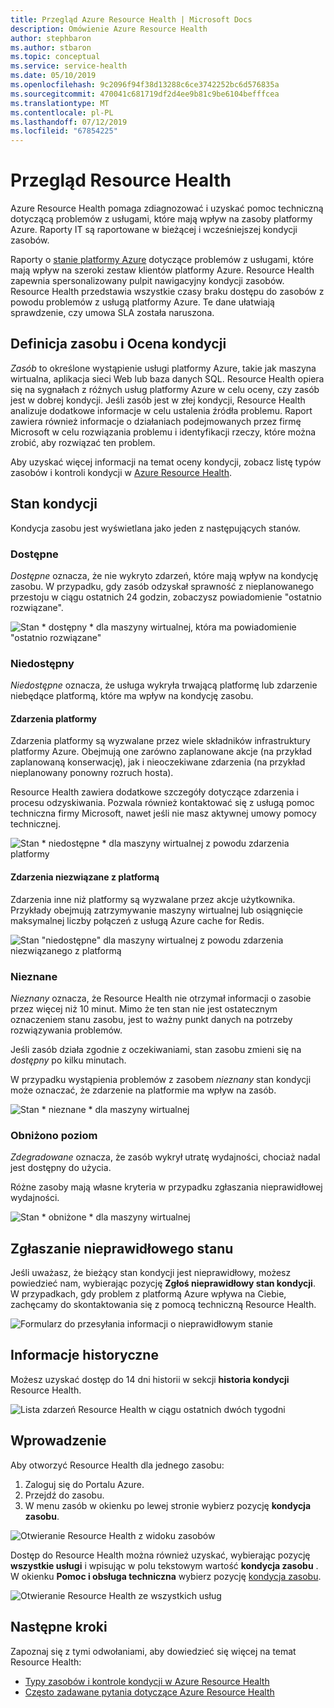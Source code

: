 ```yaml
---
title: Przegląd Azure Resource Health | Microsoft Docs
description: Omówienie Azure Resource Health
author: stephbaron
ms.author: stbaron
ms.topic: conceptual
ms.service: service-health
ms.date: 05/10/2019
ms.openlocfilehash: 9c2096f94f38d13288c6ce3742252bc6d576835a
ms.sourcegitcommit: 470041c681719df2d4ee9b81c9be6104befffcea
ms.translationtype: MT
ms.contentlocale: pl-PL
ms.lasthandoff: 07/12/2019
ms.locfileid: "67854225"
---
```

# <a name="resource-health-overview"></a>Przegląd Resource Health
 
Azure Resource Health pomaga zdiagnozować i uzyskać pomoc techniczną dotyczącą problemów z usługami, które mają wpływ na zasoby platformy Azure. Raporty IT są raportowane w bieżącej i wcześniejszej kondycji zasobów.

Raporty o [stanie platformy Azure](https://status.azure.com) dotyczące problemów z usługami, które mają wpływ na szeroki zestaw klientów platformy Azure. Resource Health zapewnia spersonalizowany pulpit nawigacyjny kondycji zasobów. Resource Health przedstawia wszystkie czasy braku dostępu do zasobów z powodu problemów z usługą platformy Azure. Te dane ułatwiają sprawdzenie, czy umowa SLA została naruszona.

## <a name="resource-definition-and-health-assessment"></a>Definicja zasobu i Ocena kondycji

*Zasób* to określone wystąpienie usługi platformy Azure, takie jak maszyna wirtualna, aplikacja sieci Web lub baza danych SQL. Resource Health opiera się na sygnałach z różnych usług platformy Azure w celu oceny, czy zasób jest w dobrej kondycji. Jeśli zasób jest w złej kondycji, Resource Health analizuje dodatkowe informacje w celu ustalenia źródła problemu. Raport zawiera również informacje o działaniach podejmowanych przez firmę Microsoft w celu rozwiązania problemu i identyfikacji rzeczy, które można zrobić, aby rozwiązać ten problem.

Aby uzyskać więcej informacji na temat oceny kondycji, zobacz listę typów zasobów i kontroli kondycji w [Azure Resource Health](resource-health-checks-resource-types.md).

## <a name="health-status"></a>Stan kondycji

Kondycja zasobu jest wyświetlana jako jeden z następujących stanów.

### <a name="available"></a>Dostępne

*Dostępne* oznacza, że nie wykryto zdarzeń, które mają wpływ na kondycję zasobu. W przypadku, gdy zasób odzyskał sprawność z nieplanowanego przestoju w ciągu ostatnich 24 godzin, zobaczysz powiadomienie "ostatnio rozwiązane".

![Stan * dostępny * dla maszyny wirtualnej, która ma powiadomienie "ostatnio rozwiązane"](./media/resource-health-overview/Available.png)

### <a name="unavailable"></a>Niedostępny

*Niedostępne* oznacza, że usługa wykryła trwającą platformę lub zdarzenie niebędące platformą, które ma wpływ na kondycję zasobu.

#### <a name="platform-events"></a>Zdarzenia platformy

Zdarzenia platformy są wyzwalane przez wiele składników infrastruktury platformy Azure. Obejmują one zarówno zaplanowane akcje (na przykład zaplanowaną konserwację), jak i nieoczekiwane zdarzenia (na przykład nieplanowany ponowny rozruch hosta).

Resource Health zawiera dodatkowe szczegóły dotyczące zdarzenia i procesu odzyskiwania. Pozwala również kontaktować się z usługą pomoc techniczna firmy Microsoft, nawet jeśli nie masz aktywnej umowy pomocy technicznej.

![Stan * niedostępne * dla maszyny wirtualnej z powodu zdarzenia platformy](./media/resource-health-overview/Unavailable.png)

#### <a name="non-platform-events"></a>Zdarzenia niezwiązane z platformą

Zdarzenia inne niż platformy są wyzwalane przez akcje użytkownika. Przykłady obejmują zatrzymywanie maszyny wirtualnej lub osiągnięcie maksymalnej liczby połączeń z usługą Azure cache for Redis.

![Stan "niedostępne" dla maszyny wirtualnej z powodu zdarzenia niezwiązanego z platformą](./media/resource-health-overview/Unavailable_NonPlatform.png)

### <a name="unknown"></a>Nieznane

*Nieznany* oznacza, że Resource Health nie otrzymał informacji o zasobie przez więcej niż 10 minut. Mimo że ten stan nie jest ostatecznym oznaczeniem stanu zasobu, jest to ważny punkt danych na potrzeby rozwiązywania problemów.

Jeśli zasób działa zgodnie z oczekiwaniami, stan zasobu zmieni się na *dostępny* po kilku minutach.

W przypadku wystąpienia problemów z zasobem *nieznany* stan kondycji może oznaczać, że zdarzenie na platformie ma wpływ na zasób.

![Stan * nieznane * dla maszyny wirtualnej](./media/resource-health-overview/Unknown.png)

### <a name="degraded"></a>Obniżono poziom

*Zdegradowane* oznacza, że zasób wykrył utratę wydajności, chociaż nadal jest dostępny do użycia.

Różne zasoby mają własne kryteria w przypadku zgłaszania nieprawidłowej wydajności.

![Stan * obniżone * dla maszyny wirtualnej](./media/resource-health-overview/degraded.png)

## <a name="reporting-an-incorrect-status"></a>Zgłaszanie nieprawidłowego stanu

Jeśli uważasz, że bieżący stan kondycji jest nieprawidłowy, możesz powiedzieć nam, wybierając pozycję **Zgłoś nieprawidłowy stan kondycji**. W przypadkach, gdy problem z platformą Azure wpływa na Ciebie, zachęcamy do skontaktowania się z pomocą techniczną Resource Health.

![Formularz do przesyłania informacji o nieprawidłowym stanie](./media/resource-health-overview/incorrect-status.png)

## <a name="history-information"></a>Informacje historyczne

Możesz uzyskać dostęp do 14 dni historii w sekcji **historia kondycji** Resource Health.

![Lista zdarzeń Resource Health w ciągu ostatnich dwóch tygodni](./media/resource-health-overview/history-blade.png)

## <a name="get-started"></a>Wprowadzenie

Aby otworzyć Resource Health dla jednego zasobu:

1. Zaloguj się do Portalu Azure.
2. Przejdź do zasobu.
3. W menu zasób w okienku po lewej stronie wybierz pozycję **kondycja zasobu**.

![Otwieranie Resource Health z widoku zasobów](./media/resource-health-overview/from-resource-blade.png)

Dostęp do Resource Health można również uzyskać, wybierając pozycję **wszystkie usługi** i wpisując w polu tekstowym wartość **kondycja zasobu** . W okienku **Pomoc i obsługa techniczna** wybierz pozycję [kondycja zasobu](https://ms.portal.azure.com/#blade/Microsoft_Azure_Monitoring/AzureMonitoringBrowseBlade/resourceHealth).

![Otwieranie Resource Health ze wszystkich usług](./media/resource-health-overview/FromOtherServices.png)

## <a name="next-steps"></a>Następne kroki

Zapoznaj się z tymi odwołaniami, aby dowiedzieć się więcej na temat Resource Health:
-  [Typy zasobów i kontrole kondycji w Azure Resource Health](resource-health-checks-resource-types.md)
-  [Często zadawane pytania dotyczące Azure Resource Health](resource-health-faq.md)
